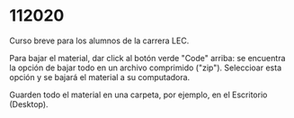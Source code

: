 # 112020
Curso breve para los alumnos de la carrera LEC.

Para bajar el material, dar click al botón verde "Code" arriba: se encuentra la opción de bajar todo en un archivo comprimido ("zip"). Seleccioar esta opción y se bajará el material a su computadora. 

Guarden todo el material en una carpeta, por ejemplo, en el Escritorio (Desktop). 
